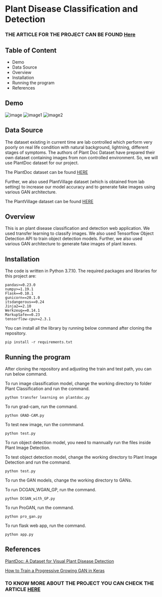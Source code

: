 # Plant Disease Classification and Detection

### THE ARTICLE FOR THE PROJECT CAN BE FOUND [Here](https://rabintiwari45.github.io/portfolio_website3/post/project-2/)

## Table of Content
* Demo
* Data Source
* Overview
* Installation
* Running the program
* References

## Demo
![image](https://github.com/rabintiwari45/Plant-Disease/blob/master/images/demo.png)
![image1](https://github.com/rabintiwari45/Plant-Disease/blob/master/images/demo1.png)
![image2](https://github.com/rabintiwari45/Plant-Disease/blob/master/images/demo2.png)

## Data Source

The dataset existing in current time are lab controlled which perform very poorly on real life condition with natural background, lightning, different stages of symptoms. The authors of Plant Doc Dataset have prepared their own dataset containing images from non controlled environment. So, we will use PlantDoc dataset for our project.

The PlantDoc dataset can be found [HERE](https://github.com/pratikkayal/PlantDoc-Dataset)

Further, we also used PlantVillage dataset (which is obtained from lab setting) to increase our model accuracy and to generate fake images using various GAN architecture.

The PlantVillage dataset can be found [HERE](https://github.com/spMohanty/PlantVillage-Dataset)

## Overview
This is an plant disease classification and detection web application. We used transfer learning to classify images. We also used Tensorflow Object Detection API
to train object detection models. Further, we also used various GAN architecture to generate fake images of plant leaves.



## Installation
The code is written in Python 3.7.10. The required packages and libraries for this project are:
```
pandas>=0.23.0
numpy>=1.19.1
Flask==0.10.1
gunicorn==20.1.0
itsdangerous==0.24
Jinja2==2.10
Werkzeug==0.14.1
MarkupSafe==0.23
tensorflow-cpu>=2.3.1
```
You can install all the library by running below command after cloning the repository.
```
pip install -r requirements.txt
```

## Running the program

After cloning the repository and adjusting the train and test path, you can run below command.

To run image classification model, change the working directory to folder Plant Classification and run the command.
```
python transfer learning on plantdoc.py
```
To run grad-cam, run the command.
```
python GRAD-CAM.py
```
To test new image, run the commmand.
```
python test.py
```
To run object detection model, you need to mannually run the files inside Plant Image Detection.

To test object detection model, change the working directory to Plant Image Detection and run the command.
```
python test.py
```
To run the GAN models, change the working directory to GANs.

To run DCGAN_WGAN_GP, run the command.
```
python DCGAN_with_GP.py
```
To run ProGAN, run the command.
```
python pro_gan.py
```
To run flask web app, run the command.
```
python app.py
```

## References
[PlantDoc: A Dataset for Visual Plant Disease Detection](https://arxiv.org/pdf/1911.10317.pdf)

[How to Train a Progressive Growing GAN in Keras](https://machinelearningmastery.com/how-to-train-a-progressive-growing-gan-in-keras-for-synthesizing-faces/)


### TO KNOW MORE ABOUT THE PROJECT YOU CAN CHECK THE ARTICLE [HERE](https://rabintiwari45.github.io/portfolio_website3/post/project-2/)








